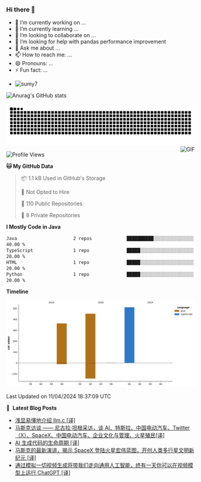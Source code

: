 ### Hi there 👋
<!--
**alloevil/alloevil** is a ✨ _special_ ✨ repository because its `README.md` (this file) appears on your GitHub profile.

Here are some ideas to get you started:

- 🔭 I’m currently working on ...
- 🌱 I’m currently learning ...
- 👯 I’m looking to collaborate on ...
- 🤔 I’m looking for help with ...
- 💬 Ask me about ...
- 📫 How to reach me: ...
- 😄 Pronouns: ...
- ⚡ Fun fact: ...
-->

- 🔭 I’m currently working on ...
- 🌱 I’m currently learning ...
- 👯 I’m looking to collaborate on ...
- 🤔 I’m looking for help with pandas performance improvement
- 💬 Ask me about ...
- 📫 How to reach me: ...
- 😄 Pronouns: ...
- ⚡ Fun fact: ...
  
+ ![sumy7](https://komarev.com/ghpvc/?username=alloevil)

![Anurag's GitHub stats](https://github-readme-stats.vercel.app/api?username=alloevil&show_icons=true&bg_color=00000000)

<picture align="center">
  <source media="(prefers-color-scheme: dark)" srcset="https://github.com/alloevil/alloevil/blob/output/github-contribution-grid-snake.svg">
  <source media="(prefers-color-scheme: dark)" srcset="https://github.com/alloevil/alloevil/blob/output/github-contribution-grid-snake.svg">
  <img alt="github contribution grid snake animation" src="https://github.com/alloevil/alloevil/blob/output/github-contribution-grid-snake.svg">
</picture>

<img align="right" alt="GIF" src="https://raw.githubusercontent.com/JoeyBling/JoeyBling/master/pic/pusheencode.gif" />

<!--START_SECTION:waka-->
![Profile Views](http://img.shields.io/badge/Profile%20Views-0-blue)

**🐱 My GitHub Data** 

> 📦 1.1 kB Used in GitHub's Storage 
 > 
> 🚫 Not Opted to Hire
 > 
> 📜 110 Public Repositories 
 > 
> 🔑 8 Private Repositories 
 > 
**I Mostly Code in Java** 

```text
Java                     2 repos             ██████████░░░░░░░░░░░░░░░   40.00 % 
TypeScript               1 repo              █████░░░░░░░░░░░░░░░░░░░░   20.00 % 
HTML                     1 repo              █████░░░░░░░░░░░░░░░░░░░░   20.00 % 
Python                   1 repo              █████░░░░░░░░░░░░░░░░░░░░   20.00 % 
```



**Timeline**

![Lines of Code chart](https://raw.githubusercontent.com/alloevil/alloevil/main/assets/bar_graph.png)


 Last Updated on 11/04/2024 18:37:09 UTC
<!--END_SECTION:waka-->

📕 &nbsp;**Latest Blog Posts**
<!-- BLOG-POST-LIST:START -->
- [浅显易懂地介绍 llm.c [译]](https://baoyu.io/translations/llm/explaining-llm-c-in-layman-terms)
- [马斯克访谈 —— 尼古拉·坦根采访，谈 AI、特斯拉、中国电动汽车、Twitter（X）、SpaceX、中国电动汽车、企业文化与管理、火星殖民[译]](https://baoyu.io/translations/transcript/elon-musk-interview-with-nicolai-tangen)
- [AI 生成代码的生命周期 [译]](https://baoyu.io/translations/ai-coding/the-lifecycle-of-a-code-ai-completion)
- [马斯克的最新演讲，揭示 SpaceX 登陆火星宏伟蓝图，开创人类多行星文明新纪元 [译]](https://baoyu.io/translations/transcript/at-starbase-elonmusk-provided-an-update-on-the-companys-plans-to-send-humanity-to-mars)
- [通过模拟一切视频生成将带我们走向通用人工智能，终有一天你可以在视频模型上运行 ChatGPT [译]](https://baoyu.io/translations/transcript/video-generation-will-lead-to-agi-by-simulating-everything)
<!-- BLOG-POST-LIST:END -->
